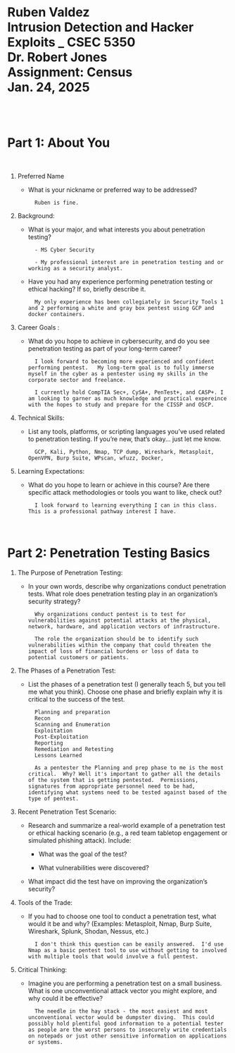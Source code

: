 Ruben Valdez <br>
Intrusion Detection and Hacker Exploits _ CSEC 5350 <br>
Dr. Robert Jones <br>
Assignment: Census <br>
Jan. 24, 2025
===

<br><br>

# Part 1: About You

<br>

1. Preferred Name 

    - What is your nickname or preferred way to be addressed?

            Ruben is fine.

2. Background:

    - What is your major, and what interests you about penetration testing?
    
            - MS Cyber Security

            - My professional interest are in penetration testing and or working as a security analyst.  

    - Have you had any experience performing penetration testing or ethical hacking? If so, briefly describe it.

            My only experience has been collegiately in Security Tools 1 and 2 performing a white and gray box pentest using GCP and docker containers.  
            

3. Career Goals :

    - What do you hope to achieve in cybersecurity, and do you see penetration testing as part of your long-term career?

            I look forward to becoming more experienced and confident performing pentest.   My long-term goal is to fully immerse myself in the cyber as a pentester using my skills in the corporate sector and freelance.  

            I currently hold CompTIA Sec+, CySA+, PenTest+, and CASP+. I am looking to garner as much knowledge and practical expereince with the hopes to study and prepare for the CISSP and OSCP.  


4. Technical Skills:

    - List any tools, platforms, or scripting languages you’ve used related to penetration testing. If you’re new, that’s okay... just let me know.

            GCP, Kali, Python, Nmap, TCP dump, Wireshark, Metasploit, OpenVPN, Burp Suite, WPscan, wfuzz, Docker, 

5. Learning Expectations:
    - What do you hope to learn or achieve in this course? Are there specific attack methodologies or tools you want to like, check out?

            I look forward to learning everything I can in this class. This is a professional pathway interest I have.  


<br>

# Part 2: Penetration Testing Basics

1. The Purpose of Penetration Testing:
    
    - In your own words, describe why organizations conduct penetration tests. What role does penetration testing play in an organization’s security strategy?

            Why organizations conduct pentest is to test for vulnerabilities against potential attacks at the physical, network, hardware, and application vectors of infrastructure.  

            The role the organization should be to identify such vulnerabilities within the company that could threaten the impact of loss of financial burdens or loss of data to potential customers or patients.


2. The Phases of a Penetration Test:
    
    - List the phases of a penetration test (I generally teach 5, but you tell me what you think). Choose one phase and briefly explain why it is critical to the success of the test.

            Planning and preparation
            Recon
            Scanning and Enumeration
            Exploitation
            Post-Exploitation
            Reporting
            Remediation and Retesting
            Lessons Learned

            As a pentester the Planning and prep phase to me is the most critical.  Why? Well it's important to gather all the details of the system that is getting pentested.  Permissions, signatures from appropriate personnel need to be had, identifying what systems need to be tested against based of the type of pentest.


3. Recent Penetration Test Scenario:
    
    - Research and summarize a real-world example of a penetration test or ethical hacking scenario (e.g., a red team tabletop engagement or simulated phishing attack). Include:

        - What was the goal of the test?
        
        - What vulnerabilities were discovered?

    - What impact did the test have on improving the organization’s security?


4. Tools of the Trade:

    - If you had to choose one tool to conduct a penetration test, what would it be and why? (Examples: Metasploit, Nmap, Burp Suite, Wireshark, Splunk, Shodan, Nessus, etc.)

            I don't think this question can be easily answered.  I'd use Nmap as a basic pentest tool to use without getting to involved with multiple tools that would involve a full pentest. 


5. Critical Thinking:

    - Imagine you are performing a penetration test on a small business. What is one unconventional attack vector you might explore, and why could it be effective?

            The needle in the hay stack - the most easiest and most unconventional vector would be dumpster diving.  This could possibly hold plentiful good information to a potential tester as people are the worst persons to insecurely write credentials on notepads or just other sensitive information on applications or systems. 





